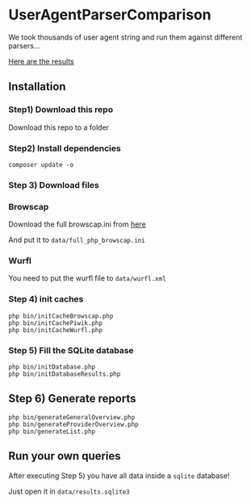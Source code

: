 
# UserAgentParserComparison

We took thousands of user agent string and run them against different parsers...

[Here are the results](http://thadafinser.github.io/UserAgentParserComparison/)

## Installation

### Step1) Download this repo

Download this repo to a folder


### Step2) Install dependencies

```
composer update -o
```

### Step 3) Download files

### Browscap
Download the full browscap.ini from [here](http://browscap.org/stream?q=Full_PHP_BrowscapINI)

And put it to `data/full_php_browscap.ini`

### Wurfl
You need to put the wurfl file to `data/wurfl.xml`

### Step 4) init caches
```
php bin/initCacheBrowscap.php
php bin/initCachePiwik.php
php bin/initCacheWurfl.php
```

### Step 5) Fill the SQLite database

```
php bin/initDatabase.php
php bin/initDatabaseResults.php
```


## Step 6) Generate reports

```
php bin/generateGeneralOverview.php
php bin/generateProviderOverview.php
php bin/generateList.php
```

## Run your own queries

After executing Step 5) you have all data inside a `sqlite` database!

Just open it in `data/results.sqlite3` 

